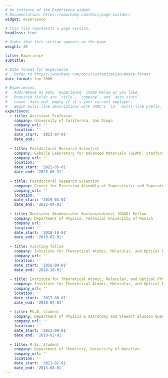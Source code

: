 ```yaml
---
# An instance of the Experience widget.
# Documentation: https://wowchemy.com/docs/page-builder/
widget: experience

# This file represents a page section.
headless: true

# Order that this section appears on the page.
weight: 40

title: Experience
subtitle:

# Date format for experience
#   Refer to https://wowchemy.com/docs/customization/#date-format
date_format: Jan 2006

# Experiences.
#   Add/remove as many `experience` items below as you like.
#   Required fields are `title`, `company`, and `date_start`.
#   Leave `date_end` empty if it's your current employer.
#   Begin multi-line descriptions with YAML's `|2-` multi-line prefix.
experience:
  - title: Assistant Professor
    company: University of California, San Diego
    company_url: ''
    location: ''
    date_start: '2023-07-01'
    date_end: ''
    
  - title: Postdoctoral Research Scientist
    company: Geballe Laboratory for Advanced Materials (GLAM), Stanford Institute for Theoretical Physics (SITP) and Department of Physics, Stanford University
    company_url: ''
    location: ''
    date_start: '2022-05-01'
    date_end: '2023-08-31'
    
  - title: Postdoctoral Research Scientist
    company: Center for Precision Assembly of Superstratic and Superatomic Solids and Departments of Physics & Chemistry, Columbia University
    company_url: ''
    location: ''
    date_start: '2019-03-01'
    date_end: '2022-04-01'
    
  - title: Deutscher Akademischer Austauschdienst (DAAD) Fellow
    company: Department of Physics, Technical University of Munich
    company_url: ''
    location: ''
    date_start: '2018-10-01'
    date_end: '2019-02-01'
    
  - title: Visiting fellow
    company: Institute for Theoretical Atomic, Molecular, and Optical Physics (ITAMP), Harvard-Smithsonian Center for Astrophysics and Department of Physics, Harvard University
    company_url: ''
    location: ''
    date_start: '2018-09-01'
    date_end: '2018-10-01'
    
  - title: Institute for Theoretical Atomic, Molecular, and Optical Physics (ITAMP) Visiting Fellow
    company: Institute for Theoretical Atomic, Molecular, and Optical Physics (ITAMP), Harvard-Smithsonian Center for Astrophysics and Department of Physics, Harvard University
    company_url: ''
    location: ''
    date_start: '2017-08-01'
    date_end: '2018-04-01'
    
  - title: Ph.D. student
    company: Department of Physics & Astronomy and Stewart Blusson Quantum Matter Institute (SBQMI), The University of British Columbia
    company_url: ''
    location: ''
    date_start: '2013-09-01'
    date_end: '2019-02-01'
    
  - title: M.Sc. student
    company: Department of Chemistry, University of Waterloo
    company_url: ''
    location: ''
    date_start: '2011-02-01'
    date_end: '2013-08-01'
---
```

